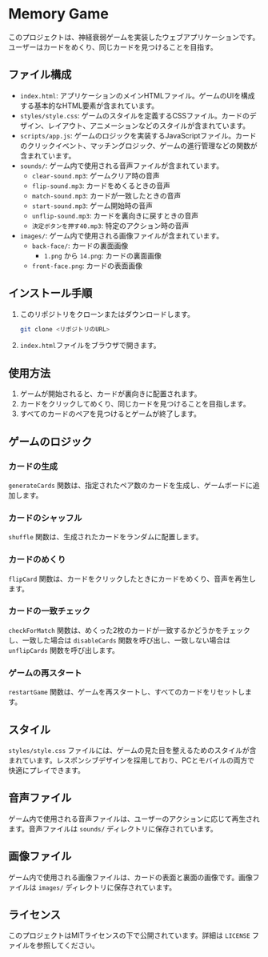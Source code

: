 # Memory Game

このプロジェクトは、神経衰弱ゲームを実装したウェブアプリケーションです。ユーザーはカードをめくり、同じカードを見つけることを目指す。

## ファイル構成

- `index.html`: アプリケーションのメインHTMLファイル。ゲームのUIを構成する基本的なHTML要素が含まれています。
- `styles/style.css`: ゲームのスタイルを定義するCSSファイル。カードのデザイン、レイアウト、アニメーションなどのスタイルが含まれています。
- `scripts/app.js`: ゲームのロジックを実装するJavaScriptファイル。カードのクリックイベント、マッチングロジック、ゲームの進行管理などの関数が含まれています。
- `sounds/`: ゲーム内で使用される音声ファイルが含まれています。
  - `clear-sound.mp3`: ゲームクリア時の音声
  - `flip-sound.mp3`: カードをめくるときの音声
  - `match-sound.mp3`: カードが一致したときの音声
  - `start-sound.mp3`: ゲーム開始時の音声
  - `unflip-sound.mp3`: カードを裏向きに戻すときの音声
  - `決定ボタンを押す40.mp3`: 特定のアクション時の音声
- `images/`: ゲーム内で使用される画像ファイルが含まれています。
  - `back-face/`: カードの裏面画像
    - `1.png` から `14.png`: カードの裏面画像
  - `front-face.png`: カードの表面画像

## インストール手順

1. このリポジトリをクローンまたはダウンロードします。
    ```sh
    git clone <リポジトリのURL>
    ```
2. `index.html`ファイルをブラウザで開きます。

## 使用方法

1. ゲームが開始されると、カードが裏向きに配置されます。
2. カードをクリックしてめくり、同じカードを見つけることを目指します。
3. すべてのカードのペアを見つけるとゲームが終了します。

## ゲームのロジック

### カードの生成

`generateCards` 関数は、指定されたペア数のカードを生成し、ゲームボードに追加します。

### カードのシャッフル

`shuffle` 関数は、生成されたカードをランダムに配置します。

### カードのめくり

`flipCard` 関数は、カードをクリックしたときにカードをめくり、音声を再生します。

### カードの一致チェック

`checkForMatch` 関数は、めくった2枚のカードが一致するかどうかをチェックし、一致した場合は `disableCards` 関数を呼び出し、一致しない場合は `unflipCards` 関数を呼び出します。

### ゲームの再スタート

`restartGame` 関数は、ゲームを再スタートし、すべてのカードをリセットします。

## スタイル

`styles/style.css` ファイルには、ゲームの見た目を整えるためのスタイルが含まれています。レスポンシブデザインを採用しており、PCとモバイルの両方で快適にプレイできます。

## 音声ファイル

ゲーム内で使用される音声ファイルは、ユーザーのアクションに応じて再生されます。音声ファイルは `sounds/` ディレクトリに保存されています。

## 画像ファイル

ゲーム内で使用される画像ファイルは、カードの表面と裏面の画像です。画像ファイルは `images/` ディレクトリに保存されています。

## ライセンス

このプロジェクトはMITライセンスの下で公開されています。詳細は `LICENSE` ファイルを参照してください。